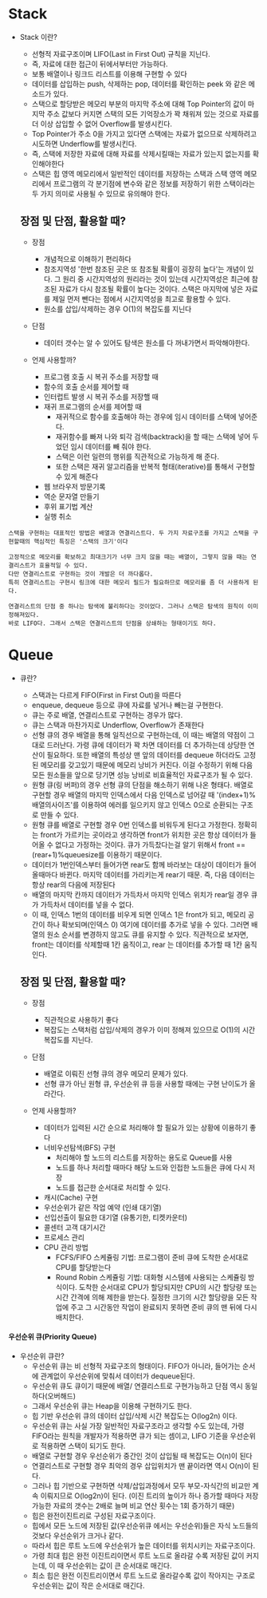 # Stack

* Stack 이란?
    * 선형적 자료구조이며 LIFO(Last in First Out) 규칙을 지닌다. 
    * 즉, 자료에 대한 접근이 뒤에서부터만 가능하다.
    * 보통 배열이나 링크드 리스트를 이용해 구현할 수 있다
    * 데이터를 삽입하는 push, 삭제하는 pop, 데이터를 확인하는 peek 와 같은 메소드가 있다.
    * 스택으로 할당받은 메모리 부분의 마지막 주소에 대해 Top Pointer의 값이 마지막 주소 값보다 커지면 스택의 모든 기억장소가 꽉 채워져 있는 것으로 자료를 더 이상 삽입할 수 없어 Overflow를 발생시킨다.
    * Top Pointer가 주소 0을 가지고 있다면 스택에는 자료가 없으므로 삭제하려고 시도하면 Underflow를 발생시킨다.
    * 즉, 스택에 저장한 자료에 대해 자료를 삭제시킬때는 자료가 있는지 없는지를 확인해야한다
    * 스택은 힙 영역 메모리에서 일반적인 데이터를 저장하는 스택과 스택 영역 메모리에서 프로그램의 각 분기점에 변수와 같은 정보를 저장하기 위한 스택이라는 두 가지 의미로 사용될 수 있므로 유의해야 한다.

    ## 장점 및 단점, 활용할 때?
    
    * 장점
        * 개념적으로 이해하기 편리하다
        * 참조지역성 '한번 참조된 곳은 또 참조될 확률이 굉장히 높다'는 개념이 있다. 그 원리 중 시간지역성의 원리라는 것이 있는데 시간지역성은 최근에 참조된 자료가 다시 참조될 확률이 높다는 것이다. 스택은 마지막에 넣은 자료를 제일 먼저 뺀다는 점에서 시간지역성을 최고로 활용할 수 있다.
        * 원소를 삽입/삭제하는 경우 O(1)의 복잡도를 지닌다

    * 단점 
        * 데이터 갯수는 알 수 있어도 탐색은 원소를 다 꺼내가면서 파악해야한다.

    * 언제 사용할까?
        * 프로그램 호출 시 복귀 주소를 저장할 때
        * 함수의 호출 순서를 제어할 때
        * 인터럽트 발생 시 복귀 주소를 저장핼 때
        * 재귀 프로그램의 순서를 제어할 때
            * 재귀적으로 함수를 호출해야 하는 경우에 임시 데이터를 스택에 넣어준다.
            * 재귀함수를 빠져 나와 퇴각 검색(backtrack)을 할 때는 스택에 넣어 두었던 임시 데이터를 빼 줘야 한다.
            * 스택은 이런 일련의 행위를 직관적으로 가능하게 해 준다.
            * 또한 스택은 재귀 알고리즘을 반복적 형태(iterative)를 통해서 구현할 수 있게 해준다
        * 웹 브라우저 방문기록
        * 역순 문자열 만들기
        * 후위 표기법 계산
        * 실행 취소 


        
```
스택을 구현하는 대표적인 방법은 배열과 연결리스트다. 두 가지 자료구조를 가지고 스택을 구현할때의 핵심적인 특징은 '스택의 크기'이다

고정적으로 메모리를 확보하고 최대크기가 너무 크지 않을 때는 배열이, 그렇지 않을 때는 연결리스트가 효율적일 수 있다. 
다만 연결리스트로 구현하는 것이 개발은 더 까다롭다. 
특히 연결리스트는 구현시 링크에 대한 메모리 필드가 필요하므로 메모리를 좀 더 사용하게 된다.

연결리스트의 단점 중 하나는 탐색에 불리하다는 것이었다. 그러나 스택은 탐색의 원칙이 이미 정해져있다. 
바로 LIFO다. 그래서 스택은 연결리스트의 단점을 상쇄하는 형태이기도 하다.
```

# Queue

* 큐란?
    * 스택과는 다르게 FIFO(First in First Out)을 따른다
    * enqueue, dequeue 등으로 큐에 자료를 넣거나 빼는걸 구현한다.
    * 큐는 주로 배열, 연결리스트로 구현하는 경우가 많다.
    * 큐는 스택과 마찬가지로 Underflow, Overflow가 존재한다
    * 선형 큐의 경우 배열을 통해 일직선으로 구현하는데, 이 때는 배열의 약점이 그대로 드러난다. 가령 큐에 데이터가 꽉 차면 데이터를 더 추가하는데 상당한 연산이 필요하다.
    또한 배열의 특성상 맨 앞의 데이터를 dequeue 하더라도 고정된 메모리를 갖고있기 때문에 메모리 낭비가 커진다. 이걸 수정하기 위해 다음 모든 원소들을 앞으로 당기면 성능 낭비로 비효율적인 자료구조가 될 수 있다.
    * 원형 큐(링 버퍼)의 경우 선형 큐의 단점을 해소하기 위해 나온 형태다. 배열로 구현할 경우 배열의 마지막 인덱스에서 다음 인덱스로 넘어갈 때 '(index+1)%배열의사이즈'를 이용하여 에러를 일으키지 않고 인덱스 0으로 순환되는 구조로 만들 수 있다.
    * 원형 큐를 배열로 구현할 경우 0번 인덱스를 비워두게 된다고 가정한다. 정확히는 front가 가르키는 곳이라고 생각하면 front가 위치한 곳은 항상 데이터가 들어올 수 없다고 가정하는 것이다. 큐가 가득찼다는걸 알기 위해서 front == (rear+1)%queuesize를 이용하기 때문이다.
    * 데이터가 1번인덱스부터 들어가면 rear도 함께 바라보는 대상이 데이터가 들어올때마다 바뀐다. 마지막 데이터를 가리키는게 rear기 때문. 즉, 다음 데이터는 항상 rear의 다음에 저장된다
    * 배열의 마지막 칸까지 데이터가 가득차서 마지막 인덱스 위치가 rear일 경우 큐가 가득차서 데이터를 넣을 수 없다.
    * 이 때, 인덱스 1번의 데이터를 비우게 되면 인덱스 1은 front가 되고, 메모리 공간이 하나 확보되며(인덱스 0) 여기에 데이터를 추가로 넣을 수 있다. 그러면 배열의 원소 순서를 변경하지 않고도 큐를 유지할 수 있다. 직관적으로 보자면, front는 데이터를 삭제할때 1칸 움직이고, rear 는 데이터를 추가할 때 1칸 움직인다.

    ## 장점 및 단점, 활용할 때?

    * 장점
        * 직관적으로 사용하기 좋다
        * 복잡도는 스택처럼 삽입/삭제의 경우가 이미 정해져 있으므로 O(1)의 시간복잡도를 지닌다.

    * 단점
        * 배열로 이뤄진 선형 큐의 경우 메모리 문제가 있다.
        * 선형 큐가 아닌 원형 큐, 우선순위 큐 등을 사용할 때에는 구현 난이도가 올라간다.

    * 언제 사용할까?
        * 데이터가 입력된 시간 순으로 처리해야 할 필요가 있는 상황에 이용하기 좋다
        * 너비우선탐색(BFS) 구현
            * 처리해야 할 노드의 리스트를 저장하는 용도로 Queue를 사용
            * 노드를 하나 처리할 때마다 해당 노드와 인접한 노드들은 큐에 다시 저장
            * 노드를 접근한 순서대로 처리할 수 있다.
        * 캐시(Cache) 구현
        * 우선순위가 같은 작업 예약 (인쇄 대기열)
        * 선입선출이 필요한 대기열 (유통기한, 티켓카운터)
        * 콜센터 고객 대기시간
        * 프로세스 관리
        * CPU 관리 방법 
            * FCFS/FIFO 스케쥴링 기법: 프로그램이 준비 큐에 도착한 순서대로 CPU를 할당받는다
            * Round Robin 스케쥴링 기법: 대화형 시스템에 사용되는 스케쥴링 방식이다. 도착한 순서대로 CPU가 할당되지만 CPU의 시간 할당량 또는 시간 간격에 의해 제한을 받는다. 질정한 크기의 시간 할당량을 모든 작업에 주고 그 시간동안 작업이 완료되지 못하면 준비 큐의 맨 뒤에 다시 배치한다.

#### 우선순위 큐(Priority Queue)

* 우선순위 큐란?
    * 우선순위 큐는 비 선형적 자료구조의 형태이다. FIFO가 아니라, 들어가는 순서에 관계없이 우선순위에 맞춰서 데이터가 dequeue된다.
    * 우선순위 큐도 큐이기 때문에 배열/ 연결리스트로 구현가능하고 단점 역시 동일하다(오버해드)
    * 그래서 우선순위 큐는 Heap을 이용해 구현하기도 한다.
    * 힙 기반 우선순위 큐의 데이터 삽입/삭제 시간 복잡도는 O(log2n) 이다.
    * 우선순위 큐는 사실 가장 일반적인 자료구조라고 생각할 수도 있는데, 가령 FIFO라는 원칙을 개발자가 적용하면 큐가 되는 셈이고, LIFO 기준을 우선순위로 적용하면 스택이 되기도 한다. 
    * 배열로 구현할 경우 우선순위가 중간인 것이 삽입될 때 복잡도는 O(n)이 된다
    * 연결리스트로 구현할 경우 최악의 경우 삽입위치가 맨 끝이라면 역시 O(n)이 된다.
    * 그러나 힙 기반으로 구현하면 삭제/삽입과정에서 모두 부모-자식간의 비교만 계속 이뤄지므로 O(log2n)이 된다. (이진 트리의 높이가 하나 증가할 때마다 저장 가능한 자료의 갯수는 2배로 늘며 비교 연산 횟수는 1회 증가하기 때문)
    * 힙은 완전이진트리로 구성된 자료구조이다.
    * 힙에서 모든 노드에 저장된 값(우선순위큐 에서는 우선순위)들은 자식 노드들의 것보다 우선순위가 크거나 같다.
    * 따라서 힙은 루트 노드에 우선순위가 높은 데이터를 위치시키는 자료구조이다. 
    * 가령 최대 힙은 완전 이진트리이면서 루트 노드로 올라갈 수록 저장된 값이 커지는데, 이 때 우선순위는 값이 큰 순서대로 매긴다.
    * 최소 힙은 완전 이진트리이면서 루트 노드로 올라갈수록 값이 작아지는 구조로 우선순위는 값이 작은 순서대로 매긴다.
    
    
